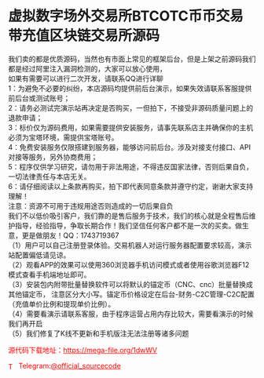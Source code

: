 # 虚拟数字场外交易所BTCOTC币币交易带充值区块链交易所源码

我们卖的都是优质源码，当然也有市面上常见的框架后台，但是上架之前源码我们都是经过阿里注入漏洞检测的，大家可以放心使用，<br>如果有需要可以进行二次开发，请联系QQ进行详聊<br>1：为避免不必要的纠纷，本店源码均提供前后台演示，如果失效请联系客服提供前后台或测试账号；<br>2：请务必测试完演示站再决定是否购买，一但拍下，不接受非源码质量问题上的退款申请；<br>3：标价仅为源码费用，如果需要提供安装服务，请事先联系店主并确保你的主机必须为宝塔环境，需提供宝塔账号。<br>4：免费安装服务仅限搭建到服务器，能够访问前后台。涉及对接支付接口、API对接等服务，另外协商费用；<br>5：程序仅供学习研究，请勿用于非法用途，不得违反国家法律，否则后果自负，一切法律责任与本店无关。<br>6：请仔细阅读以上条款再购买，拍下即代表同意条款并遵守约定，谢谢大家支持理解！<br>注意：资源不可用于违规用途否则造成的一切后果自负<br>我们不以低价吸引客户，我们靠的是售后服务于技术，我们的核心就是全程售后维护指导，经验指导，争取长期合作！我们坚信任何客户都不是一次的买卖。做生意，更是做朋友！QQ：1743719367<br>（1）用户可以自己注册登录体验。交易机器人对运行服务器配置要求较高，演示站配置偏低请见谅。<br>（2）观看APP的效果可以使用360浏览器手机访问模式或者使用谷歌浏览器F12模式查看手机端地址即可。<br>（3）安装包内附带批量替换软件可以将默认的锚定币（CNC、cnc）批量替换成其他锚定币， 注意区分大小写。锚定币价格设定在后台-财务-C2C管理-C2C配置（充值单价比例和提现单价比例）。<br>（4）需要看演示请联系客服，由于程序运营占用内存比较大，需要看演示的时候我们再开启<br>（5）我们修复了K线不更新和手机版注无法注册等诸多问题<br>


<p style="color: red;">源代码下载地址：<a href="https://mega-file.org/1dwWV" style="color: red;">https://mega-file.org/1dwWV</a></p><p style="color: red;"><img src="https://cdn-icons-png.flaticon.com/512/2111/2111646.png" alt="Telegram Icon" style="width: 16px; vertical-align: middle; margin-right: 5px;">Telegram:<a href="https://t.me/official_sourcecode" style="color: red;">@official_sourcecode</a></p>